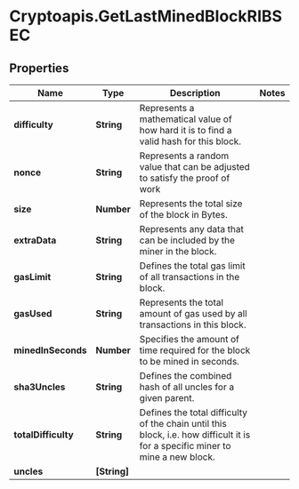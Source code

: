 # Cryptoapis.GetLastMinedBlockRIBSEC

## Properties

Name | Type | Description | Notes
------------ | ------------- | ------------- | -------------
**difficulty** | **String** | Represents a mathematical value of how hard it is to find a valid hash for this block. | 
**nonce** | **String** | Represents a random value that can be adjusted to satisfy the proof of work | 
**size** | **Number** | Represents the total size of the block in Bytes. | 
**extraData** | **String** | Represents any data that can be included by the miner in the block. | 
**gasLimit** | **String** | Defines the total gas limit of all transactions in the block. | 
**gasUsed** | **String** | Represents the total amount of gas used by all transactions in this block. | 
**minedInSeconds** | **Number** | Specifies the amount of time required for the block to be mined in seconds. | 
**sha3Uncles** | **String** | Defines the combined hash of all uncles for a given parent. | 
**totalDifficulty** | **String** | Defines the total difficulty of the chain until this block, i.e. how difficult it is for a specific miner to mine a new block. | 
**uncles** | **[String]** |  | 


